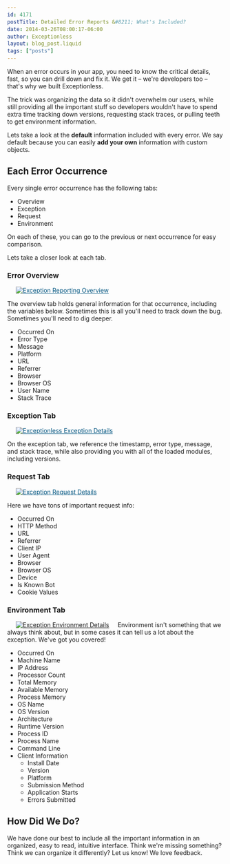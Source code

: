 ```yaml
---
id: 4171
postTitle: Detailed Error Reports &#8211; What's Included?
date: 2014-03-26T08:00:17-06:00
author: Exceptionless
layout: blog_post.liquid
tags: ["posts"]
---
```


When an error occurs in your app, you need to know the critical details, fast, so you can drill down and fix it. We get it &#8211; we're developers too &#8211; that's why we built Exceptionless.

The trick was organizing the data so it didn't overwhelm our users, while still providing all the important stuff so developers wouldn't have to spend extra time tracking down versions, requesting stack traces, or pulling teeth to get environment information.

Lets take a look at the **default** information included with every error. We say default because you can easily **add your own** information with custom objects.<!--more-->

## Each Error Occurrence

Every single error occurrence has the following tabs:

* Overview
* Exception
* Request
* Environment

On each of these, you can go to the previous or next occurrence for easy comparison.

Lets take a closer look at each tab.

### Error Overview

<a style="color: #005580; text-decoration: underline;" href="/assets/error-overview-tab.jpg"><img loading="lazy" class="alignright size-medium wp-image-4174" style="margin-left: 20px; margin-right: 20px;" alt="Exception Reporting Overview" src="/assets/error-overview-tab-248x300.jpg" width="248" height="300" data-id="4174" srcset="/assets/error-overview-tab-248x300.jpg 248w, /assets/error-overview-tab.jpg 709w" sizes="(max-width: 248px) 100vw, 248px" /></a>

The overview tab holds general information for that occurrence, including the variables below. Sometimes this is all you'll need to track down the bug. Sometimes you'll need to dig deeper.

* Occurred On
* Error Type
* Message
* Platform
* URL
* Referrer
* Browser
* Browser OS
* User Name
* Stack Trace

### Exception Tab

<a style="color: #005580; text-decoration: underline;" href="/assets/error-exception-tab.jpg"><img loading="lazy" class="size-medium wp-image-4175 alignright" style="margin-left: 20px; margin-right: 20px;" alt="Exceptionless Exception Details" src="/assets/error-exception-tab-228x300.jpg" width="228" height="300" data-id="4175" srcset="/assets/error-exception-tab-228x300.jpg 228w, /assets/error-exception-tab.jpg 707w" sizes="(max-width: 228px) 100vw, 228px" /></a>

<p style="text-align: left;">
  On the exception tab, we reference the timestamp, error type, message, and stack trace, while also providing you with all of the loaded modules, including versions.
</p>

<h3 style="clear: both;">
  Request Tab
</h3>

<a style="clear: both; color: #005580; text-decoration: underline;" href="/assets/error-request-tab.jpg"><img loading="lazy" class="alignright size-medium wp-image-4176" style="margin-left: 20px; margin-right: 20px;" alt="Exception Request Details" src="/assets/error-request-tab-225x300.jpg" width="225" height="300" data-id="4176" srcset="/assets/error-request-tab-225x300.jpg 225w, /assets/error-request-tab.jpg 705w" sizes="(max-width: 225px) 100vw, 225px" /></a>

Here we have tons of important request info:

* Occurred On
* HTTP Method
* URL
* Referrer
* Client IP
* User Agent
* Browser
* Browser OS
* Device
* Is Known Bot
* Cookie Values

<h3 style="clear: both;">
  Environment Tab
</h3>

[<img loading="lazy" class="alignright size-medium wp-image-4177" style="margin-left: 20px; margin-right: 20px;" alt="Exception Environment Details" src="/assets/error-environment-tab-198x300.jpg" width="198" height="300" data-id="4177" srcset="/assets/error-environment-tab-198x300.jpg 198w, /assets/error-environment-tab.jpg 635w" sizes="(max-width: 198px) 100vw, 198px" />](/assets/error-environment-tab.jpg)Environment isn't something that we always think about, but in some cases it can tell us a lot about the exception. We've got you covered!

* Occurred On
* Machine Name
* IP Address
* Processor Count
* Total Memory
* Available Memory
* Process Memory
* OS Name
* OS Version
* Architecture
* Runtime Version
* Process ID
* Process Name
* Command Line
* Client Information
    * Install Date
    * Version
    * Platform
    * Submission Method
    * Application Starts
    * Errors Submitted

## How Did We Do?

We have done our best to include all the important information in an organized, easy to read, intuitive interface. Think we're missing something? Think we can organize it differently? Let us know! We love feedback.
